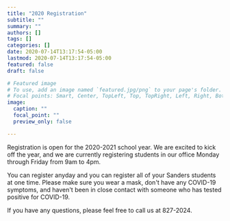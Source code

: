 ```yaml
---
title: "2020 Registration"
subtitle: ""
summary: ""
authors: []
tags: []
categories: []
date: 2020-07-14T13:17:54-05:00
lastmod: 2020-07-14T13:17:54-05:00
featured: false
draft: false

# Featured image
# To use, add an image named `featured.jpg/png` to your page's folder.
# Focal points: Smart, Center, TopLeft, Top, TopRight, Left, Right, BottomLeft, Bottom, BottomRight.
image:
  caption: ""
  focal_point: ""
  preview_only: false

---
```


Registration is open for the 2020-2021 school year. We are excited to
kick off the year, and we are currently registering students in our
office Monday through Friday from 9am to 4pm.

You can register anyday and you can register all of your Sanders
students at one time. Please make sure you wear a mask, don't have
any COVID-19 symptoms, and haven't been in close contact with someone
who has tested positive for COVID-19.

If you have any questions, please feel free to call us at 827-2024.
